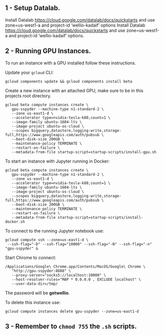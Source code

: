 ## 1 - Setup Datalab.

Install Datalab https://cloud.google.com/datalab/docs/quickstarts and use zone=us-west1-a and project-id ‘wellio-kadaif’ options		  Install Datalab https://cloud.google.com/datalab/docs/quickstarts and use zone=us-west1-a and project-id ‘wellio-kadaif’ options.

## 2 - Running GPU Instances.

To run an instance with a GPU installed follow these instructions.

Update your `gcloud` CLI:
```
gcloud components update && gcloud components install beta
```

Create a new instance with an attached GPU, make sure to be in this projects
root directory.

```
gcloud beta compute instances create \
   gpu-sspyder --machine-type n1-standard-2 \
   --zone us-east1-d \
   --accelerator type=nvidia-tesla-k80,count=1 \
   --image-family ubuntu-1604-lts \
   --image-project ubuntu-os-cloud \
   --scopes bigquery,datastore,logging-write,storage-full,https://www.googleapis.com/auth/pubsub \
   --boot-disk-size 200GB \
   --maintenance-policy TERMINATE \
   --restart-on-failure \
   --metadata-from-file startup-script=startup-scripts/install-gpu.sh
```

To start an instance with Jupyter running in Docker:

```
gcloud beta compute instances create \
   gpu-sspyder --machine-type n1-standard-2 \
   --zone us-east1-d \
   --accelerator type=nvidia-tesla-k80,count=1 \
   --image-family ubuntu-1604-lts \
   --image-project ubuntu-os-cloud \
   --scopes bigquery,datastore,logging-write,storage-full,https://www.googleapis.com/auth/pubsub \
   --boot-disk-size 200GB \
   --maintenance-policy TERMINATE \
   --restart-on-failure \
   --metadata-from-file startup-script=startup-scripts/install-docker.sh
```

To connect to the running Jupyter notebook use:

```
gcloud compute ssh --zone=us-east1-d \
 --ssh-flag="-D" --ssh-flag="10000" --ssh-flag="-N" --ssh-flag="-n" "gpu-sspyder" &
```

Start Chrome to connect:

```
/Applications/Google\ Chrome.app/Contents/MacOS/Google\ Chrome \
   "http://gpu-sspyder:8888" \
   --proxy-server="socks5://localhost:10000" \
   --host-resolver-rules="MAP * 0.0.0.0 , EXCLUDE localhost" \
   --user-data-dir=/tmp/
```

The password will be **getwellio**.

To delete this instance use:

```
gcloud compute instances delete gpu-sspyder --zone=us-east1-d
```

## 3 - Remember to `chmod 755` the `.sh` scripts.
